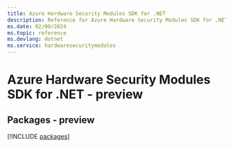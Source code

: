 ```yaml
---
title: Azure Hardware Security Modules SDK for .NET
description: Reference for Azure Hardware Security Modules SDK for .NET
ms.date: 02/09/2024
ms.topic: reference
ms.devlang: dotnet
ms.service: hardwaresecuritymodules
---
```

# Azure Hardware Security Modules SDK for .NET - preview
## Packages - preview
[!INCLUDE [packages](hardware-security-modules-index.md)]